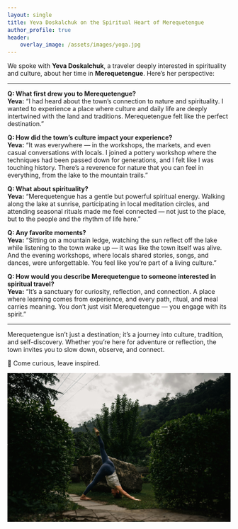 ```yaml
---
layout: single 
title: Yeva Doskalchuk on the Spiritual Heart of Merequetengue
author_profile: true 
header: 
    overlay_image: /assets/images/yoga.jpg
---
```


We spoke with **Yeva Doskalchuk**, a traveler deeply interested in spirituality and culture, about her time in **Merequetengue**. Here’s her perspective:

---

**Q: What first drew you to Merequetengue?**  
**Yeva:** “I had heard about the town’s connection to nature and spirituality. I wanted to experience a place where culture and daily life are deeply intertwined with the land and traditions. Merequetengue felt like the perfect destination.”

**Q: How did the town’s culture impact your experience?**  
**Yeva:** “It was everywhere — in the workshops, the markets, and even casual conversations with locals. I joined a pottery workshop where the techniques had been passed down for generations, and I felt like I was touching history. There’s a reverence for nature that you can feel in everything, from the lake to the mountain trails.”

**Q: What about spirituality?**  
**Yeva:** “Merequetengue has a gentle but powerful spiritual energy. Walking along the lake at sunrise, participating in local meditation circles, and attending seasonal rituals made me feel connected — not just to the place, but to the people and the rhythm of life here.”

**Q: Any favorite moments?**  
**Yeva:** “Sitting on a mountain ledge, watching the sun reflect off the lake while listening to the town wake up — it was like the town itself was alive. And the evening workshops, where locals shared stories, songs, and dances, were unforgettable. You feel like you’re part of a living culture.”

**Q: How would you describe Merequetengue to someone interested in spiritual travel?**  
**Yeva:** “It’s a sanctuary for curiosity, reflection, and connection. A place where learning comes from experience, and every path, ritual, and meal carries meaning. You don’t just visit Merequetengue — you engage with its spirit.”

---

Merequetengue isn’t just a destination; it’s a journey into culture, tradition, and self-discovery. Whether you’re here for adventure or reflection, the town invites you to slow down, observe, and connect.  

🌿 Come curious, leave inspired.

![Yeva doing yoga](/assets/images/yoga.jpg)
